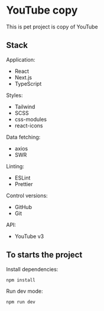 # YouTube copy

This is pet project is copy of YouTube

## Stack

Application:

-   React
-   Next.js
-   TypeScript

Styles:

-   Tailwind
-   SCSS
-   css-modules
-   react-icons

Data fetching:

-   axios
-   SWR

Linting:

-   ESLint
-   Prettier

Control versions:

-   GitHub
-   Git

API:

-   YouTube v3

## To starts the project

Install dependencies:

```bash
npm install
```

Run dev mode:

```bash
npm run dev
```
